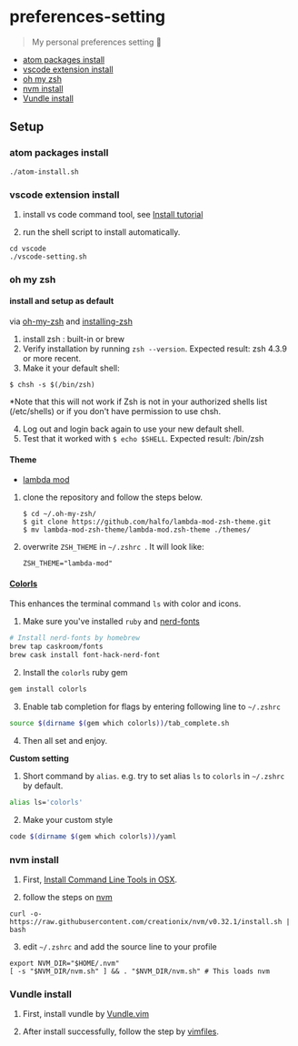 
# preferences-setting
> My personal preferences setting 🎉

* [atom packages install](#atom-packages-install)
* [vscode extension install](#vscode-extension-install)
* [oh my zsh](#oh-my-zsh)
* [nvm install](#nvm-install)
* [Vundle install](#vundle-install)

## Setup
### atom packages install
```shell
./atom-install.sh
```

### vscode extension install

1. install vs code command tool, see [Install tutorial](https://code.visualstudio.com/docs/setup/mac)

2. run the shell script to install automatically.

```shell
cd vscode
./vscode-setting.sh
```

### oh my zsh

#### install and setup as default
via [oh-my-zsh](https://github.com/robbyrussell/oh-my-zsh/wiki/Installing-ZSH) and
[installing-zsh](https://github.com/robbyrussell/oh-my-zsh/wiki/Installing-ZSH)


1. install zsh : built-in or brew
2. Verify installation by running ```zsh --version```. Expected result: zsh 4.3.9 or more recent.
3. Make it your default shell:
```shell
$ chsh -s $(/bin/zsh)
```
\*Note that this will not work if Zsh is not in your authorized shells list (/etc/shells) or if you don't have permission to use chsh.


4. Log out and login back again to use your new default shell.
5. Test that it worked with ```$ echo $SHELL```. Expected result: /bin/zsh

#### Theme
- [lambda mod](https://github.com/halfo/lambda-mod-zsh-theme/)


1. clone the repository and follow the steps below.
   ```shell
   $ cd ~/.oh-my-zsh/
   $ git clone https://github.com/halfo/lambda-mod-zsh-theme.git
   $ mv lambda-mod-zsh-theme/lambda-mod.zsh-theme ./themes/
   ```

2. overwrite ```ZSH_THEME``` in ```~/.zshrc ```. It will look like:
   ```
   ZSH_THEME="lambda-mod"
   ```

#### [Colorls](https://github.com/athityakumar/colorls)
This enhances the terminal command `ls` with color and icons.

1. Make sure you've installed `ruby` and [nerd-fonts](https://github.com/ryanoasis/nerd-fonts)
```sh
# Install nerd-fonts by homebrew
brew tap caskroom/fonts
brew cask install font-hack-nerd-font
```

2. Install the `colorls` ruby gem
```sh
gem install colorls
```

3. Enable tab completion for flags by entering following line to `~/.zshrc`
```sh
source $(dirname $(gem which colorls))/tab_complete.sh
```

4. Then all set and enjoy.

**Custom setting**

1. Short command by `alias`. e.g. try to set alias `ls` to `colorls` in `~/.zshrc` by default.
```sh
alias ls='colorls'
```

2. Make your custom style
```sh
code $(dirname $(gem which colorls))/yaml
```


### nvm install

1. First,
[Install Command Line Tools in OSX](http://osxdaily.com/2014/02/12/install-command-line-tools-mac-os-x/).

2. follow the steps on [nvm](https://github.com/creationix/nvm)
```
curl -o- https://raw.githubusercontent.com/creationix/nvm/v0.32.1/install.sh | bash
```

3. edit ```~/.zshrc``` and add the source line to your profile

```
export NVM_DIR="$HOME/.nvm"
[ -s "$NVM_DIR/nvm.sh" ] && . "$NVM_DIR/nvm.sh" # This loads nvm
```

### Vundle install
1. First, install vundle by [Vundle.vim](https://github.com/VundleVim/Vundle.vim)

2. After install successfully, follow the step by
[vimfiles](https://github.com/Chun-MingChen/vimfiles).
